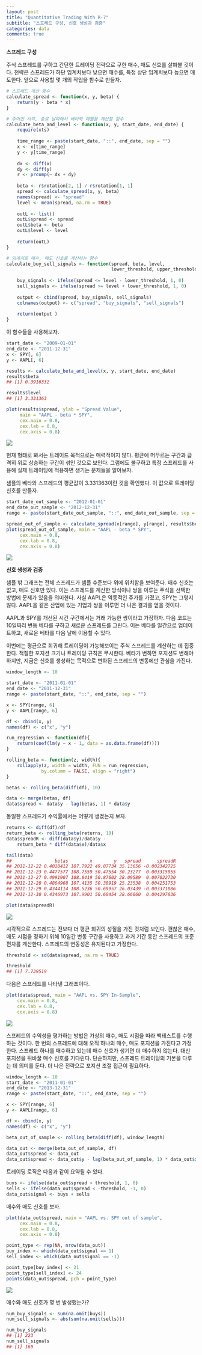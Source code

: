 ```yaml
---
layout: post
title: "Quantitative Trading With R-7"
subtitle: "스프레드 구성, 신호 생성과 검증"
categories: data
comments: true
---
```


**스프레드 구성**

주식 스프레드를 구하고 간단한 트레이딩 전략으로 구한 매수, 매도 신호를 살펴볼 것이다. 전략은 스프레드가 하단 임계치보다 낮으면 매수를, 특정 상단 임계치보다 높으면 매도한다. 앞으로 사용할 몇 개의 작업을 함수로 만들자.

```R
# 스프레드 계산 함수
calculate_spread <- function(x, y, beta) {
    return(y - beta * x)
}

# 주어진 시작, 종료 날짜에서 베타와 레벨을 계산할 함수
calculate_beta_and_level <- function(x, y, start_date, end_date) {
    require(xts)
    
    time_range <- paste(start_date, "::", end_date, sep = "")
    x <- x[time_range]
    y <- y[time_range]
    
    dx <- diff(x) 
    dy <- diff(y)
    r <- prcomp(~ dx + dy)
    
    beta <- r$rotation[2, 1] / r$rotation[1, 1]
    spread <- calculate_spread(x, y, beta)
    names(spread) <- "spread"
    level <- mean(spread, na.rm = TRUE)
    
    outL <- list()
    outL$spread <- spread
    outL$beta <- beta
    outL$level <- level
    
    return(outL)
}

# 임계치로 매수, 매도 신호를 계산하는 함수
calculate_buy_sell_signals <- function(spread, beta, level, 
                                       lower_threshold, upper_threshold) {
    
    buy_signals <- ifelse(spread <= level - lower_threshold, 1, 0)
    sell_signals <- ifelse(spread >= level + lower_threshold, 1, 0)
    
    output <- cbind(spread, buy_signals, sell_signals)
    colnames(output) <- c("spread", "buy_signals", "sell_signals")
    
    return(output )
}
```

이 함수들을 사용해보자.

```R
start_date <- "2009-01-01"
end_date <- "2011-12-31"
x <- SPY[, 6]
y <- AAPL[, 6]

results <- calculate_beta_and_level(x, y, start_date, end_date)
results$beta
## [1] 0.3916332

results$level
## [1] 3.331363

plot(results$spread, ylab = "Spread Value", 
     main = "AAPL - beta * SPY", 
     cex.main = 0.8, 
     cex.lab = 0.8, 
     cex.axis = 0.8)
```

![](https://imgur.com/CW1ijdS.png)

현재 형태로 봐서는 트레이드 목적으로는 매력적이지 않다. 평균에 머무르는 구간과 급격히 위로 상승하는 구간이 섞인 것으로 보인다. 그럼에도 불구하고 특정 스프레드를 사용해 실제 트레이딩에 적용하면 생기는 문제들을 알아보자.

샘플의 베타와 스프레드의 평균값이 3.331363이란 것을 확인했다. 이 값으로 트레이딩 신호를 만들자.

```R
start_date_out_sample <- "2012-01-01"
end_date_out_sample <- "2012-12-31"
range <- paste(start_date_out_sample, "::", end_date_out_sample, sep = "")

spread_out_of_sample <- calculate_spread(x[range], y[range], results$beta)
plot(spread_out_of_sample, main = "AAPL - beta * SPY", 
     cex.main = 0.8, 
     cex.lab = 0.8, 
     cex.axis = 0.8)
```

![](https://imgur.com/DxHHDrE.png)



**신호 생성과 검증**

샘플 밖 그래프는 전체 스프레드가 샘플 수준보다 위에 위치함을 보여준다. 매수 신호는 없고, 매도 신호만 있다. 이는 스프레드를 계산한 방식이나 쌍을 이루는 주식을 선택한 방법에 문제가 있음을 의미한다. 사실 AAPL은 역동적인 주가를 가졌고, SPY는 그렇지 않다. AAPL을 같은 산업에 있는 기업과 쌍을 이루면 더 나은 결과를 얻을 것이다.

AAPL과 SPY를 개선된 시간 구간에서는 거래 가능한 쌍이라고 가정하자. 다음 코드는 10일짜리 변동 베타를 구하고 새로운 스프레드를 그린다. 이는 베타를 일간으로 업데이트하고, 새로운 베타를 다음 날에 이용할 수 있다.

이번에는 평균으로 회귀해 트레이딩이 가능해보이는 주식 스프레드를 계산하는 데 집중한다. 적절한 포지션 크기나 트레이딩 규칙은 무시한다. 베타가 변하면 포지션도 변해야 하지만, 지금은 신호를 생성하는 목적으로 변화된 스프레드의 변동에만 관심을 가진다.

```R
window_length <- 10

start_date <- "2011-01-01"
end_date <- "2011-12-31"
range <- paste(start_date, "::", end_date, sep = "")

x <- SPY[range, 6]
y <- AAPL[range, 6]

df <- cbind(x, y)
names(df) <- c("x", "y")

run_regression <- function(df){
    return(coef(lm(y ~ x - 1, data = as.data.frame(df))))
}

rolling_beta <- function(z, width){
    rollapply(z, width = width, FUN = run_regression,
             by.column = FALSE, align = "right")
}

betas <- rolling_beta(diff(df), 10)

data <- merge(betas, df)
data$spread <- data$y - lag(betas, 1) * data$y
```

동일한 스프레드가 수익률에서는 어떻게 생겼는지 보자. 

```R
returns <- diff(df)/df
return_beta <- rolling_beta(returns, 10)
data$spreadR <- diff(data$y)/data$y -
	return_beta * diff(data$x)/data$x

tail(data)
##                betas        x        y   spread      spreadR
## 2011-12-22 0.4010412 107.7922 49.87734 35.13656 -0.002342725
## 2011-12-23 0.4477577 108.7559 50.47554 30.23277  0.003315055
## 2011-12-27 0.4991907 108.8419 50.87602 28.09589  0.007022730
## 2011-12-28 0.4864968 107.4135 50.38919 25.23538  0.004251753
## 2011-12-29 0.4344114 108.5236 50.69957 26.03439 -0.003371086
## 2011-12-30 0.4346973 107.9901 50.68454 28.66660  0.004297836

plot(data$spreadR)
```

![](https://imgur.com/vvbv4u6.png)

시각적으로 스프레드는 전보다 더 평균 회귀의 성질을 가진 것처럼 보인다. 괜찮은 매수, 매도 시점을 정하기 위해 10일간 변동 구간을 사용하고 과거 기간 동안 스프레드의 표준편차를 계산한다. 스프레드의 변동성은 유지된다고 가정한다. 

```R
threshold <- sd(data$spread, na.rm = TRUE)

threshold
## [1] 7.739519
```

다음은 스프레드를 나타낸 그래프이다.

```R
plot(data$spread, main = "AAPL vs. SPY In-Sample",
    cex.main = 0.8,
    cex.lab = 0.8, 
    cex.axis = 0.8)
```

![](https://imgur.com/2P5PDBp.png)

스프레드의 수익성을 평가하는 방법은 가상의 매수, 매도 시점을 따라 백테스트를 수행하는 것이다. 한 번의 스프레드에 대해 오직 하나의 매수, 매도 포지션을 가진다고 가정한다. 스프레드 하나를 매수하고 있는데 매수 신호가 생기면 더 매수하지 않는다. 대신 포지션을 뒤바꿀 매수 신호를 기다린다. 단순하지만, 스프레드 트레이딩의 기본을 다루는 데 의미를 둔다. 더 나은 전략으로 포지션 조절 접근이 필요하다.

```R
window_length <- 10
start_date <- "2011-01-01"
end_date <- "2013-12-31"
range <- paste(start_date, "::", end_date, sep = "")

x <- SPY[range, 6]
y <- AAPL[range, 6]

df <- cbind(x, y)
names(df) <- c("x", "y")

beta_out_of_sample <- rolling_beta(diff(df), window_length)

data_out <- merge(beta_out_of_sample, df)
data_out$spread <- data_out
data_out$spread <- data_out$y - lag(beta_out_of_sample, 1) * data_out$x
```

트레이딩 로직은 다음과 같이 요약될 수 있다.

```R
buys <- ifelse(data_out$spread > threshold, 1, 0)
sells <- ifelse(data_out$spread < -threshold, -1, 0)
data_out$signal <- buys + sells
```

매수와 매도 신호를 보자.

```R
plot(data_out$spread, main = "AAPL vs. SPY out of sample", 
     cex.main = 0.8, 
     cex.lab = 0.8, 
     cex.axis = 0.8)

point_type <- rep(NA, nrow(data_out))
buy_index <- which(data_out$signal == 1)
sell_index <- which(data_out$signal == -1)

point_type[buy_index] <- 21
point_type[sell_index] <- 24
points(data_out$spread, pch = point_type)
```

![](https://imgur.com/hDwoNar.png)



매수와 매도 신호가 몇 번 발생했는가?

```R
num_buy_signals <- sum(na.omit(buys))
num_sell_signals <- abs(sum(na.omit(sells)))

num_buy_signals
## [1] 223
num_sell_signals
## [1] 160
```

